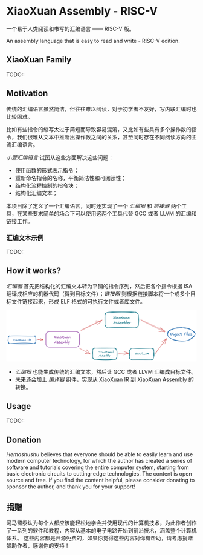 # XiaoXuan Assembly - RISC-V

一个易于人类阅读和书写的汇编语言 —— RISC-V 版。

An assembly language that is easy to read and write - RISC-V edition.

## XiaoXuan Family

TODO::

## Motivation

传统的汇编语言虽然简洁，但往往难以阅读，对于初学者不友好，写内联汇编时也比较困难。

比如有些指令的缩写太过于简短而导致容易混淆，又比如有些具有多个操作数的指令，我们很难从文本中推断出操作数之间的关系，甚至同时存在不同阅读方向的主流汇编语言。

_小萱汇编语言_ 试图从这些方面解决这些问题：

* 使用函数的形式表示指令；
* 重新命名指令的名称，平衡简洁性和可阅读性；
* 结构化流程控制的指令块；
* 结构化汇编文本；

本项目除了定义了一个汇编语言，同时还实现了一个 _汇编器_ 和 _链接器_ 两个工具，在某些要求简单的场合下可以使用这两个工具代替 GCC 或者 LLVM 的汇编和链接工作。

### 汇编文本示例

TODO::

## How it works?

_汇编器_ 首先把结构化的汇编文本转为平铺的指令序列，然后把各个指令根据 ISA 翻译成相应的机器代码（得到目标文件）；_链接器_ 则根据链接脚本将一个或多个目标文件链接起来，形成 ELF 格式的可执行文件或者库文件。

![digram](docs/images/digram.png)

- _汇编器_ 也能生成传统的汇编文本，然后让 GCC 或者 LLVM 汇编成目标文件。
- 未来还会加上 _编译器_ 组件，实现从 XiaoXuan IR 到 XiaoXuan Assembly 的转换。

## Usage

TODO::

## Donation

_Hemashushu_ believes that everyone should be able to easily learn and use modern computer technology, for which the author has created a series of software and tutorials covering the entire computer system, starting from basic electronic circuits to cutting-edge technologies.
The content is open source and free. If you find the content helpful, please consider donating to sponsor the author, and thank you for your support!

## 捐赠

河马蜀黍认为每个人都应该能轻松地学会并使用现代的计算机技术，为此作者创作了一系列的软件和教程，内容从基本的电子电路开始到前沿技术，涵盖整个计算机体系。
这些内容都是开源免费的，如果你觉得这些内容对你有帮助，请考虑捐赠赞助作者，感谢你的支持！
